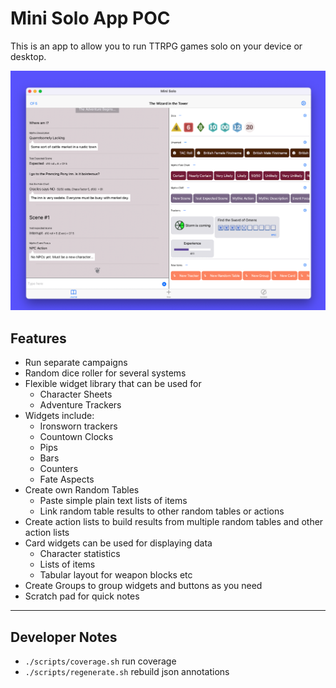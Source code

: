 # Mini Solo App POC

This is an app to allow you to run TTRPG games solo on your device or desktop.

![Screenshot of Mini Solo App](./mini-solo-screenshot.png)

## Features

- Run separate campaigns
- Random dice roller for several systems
- Flexible widget library that can be used for
  - Character Sheets
  - Adventure Trackers
- Widgets include:
  - Ironsworn trackers
  - Countown Clocks
  - Pips
  - Bars
  - Counters
  - Fate Aspects
- Create own Random Tables
  - Paste simple plain text lists of items
  - Link random table results to other random tables or actions
- Create action lists to build results from multiple random tables and other action lists
- Card widgets can be used for displaying data
  - Character statistics
  - Lists of items
  - Tabular layout for weapon blocks etc
- Create Groups to group widgets and buttons as you need
- Scratch pad for quick notes

---

## Developer Notes

- `./scripts/coverage.sh` run coverage
- `./scripts/regenerate.sh` rebuild json annotations
